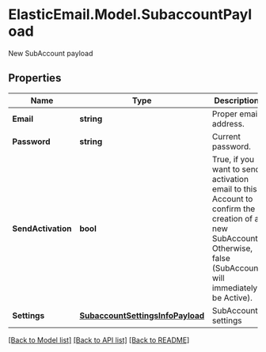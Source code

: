 # ElasticEmail.Model.SubaccountPayload
New SubAccount payload

## Properties

Name | Type | Description | Notes
------------ | ------------- | ------------- | -------------
**Email** | **string** | Proper email address. | 
**Password** | **string** | Current password. | 
**SendActivation** | **bool** | True, if you want to send activation email to this Account to confirm the creation of a new SubAccount. Otherwise, false (SubAccount will immediately be Active). | [optional] 
**Settings** | [**SubaccountSettingsInfoPayload**](SubaccountSettingsInfoPayload.md) | SubAccount settings | [optional] 

[[Back to Model list]](../README.md#documentation-for-models) [[Back to API list]](../README.md#documentation-for-api-endpoints) [[Back to README]](../README.md)

